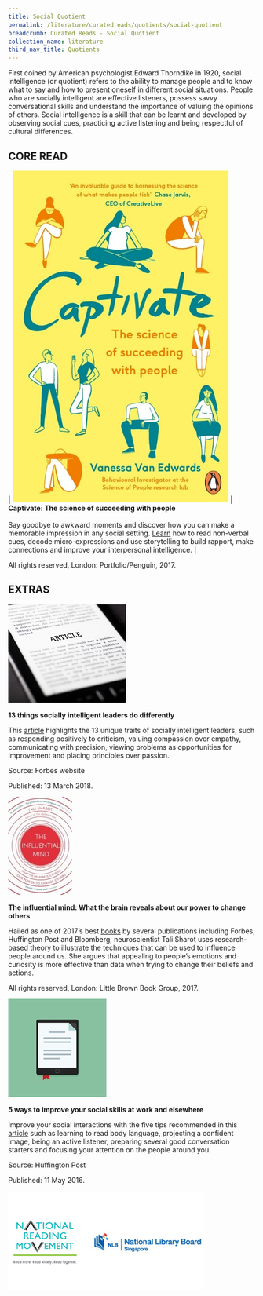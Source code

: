 ```yaml
---
title: Social Quotient
permalink: /literature/curatedreads/quotients/social-quotient
breadcrumb: Curated Reads - Social Quotient
collection_name: literature
third_nav_title: Quotients
---
```


First coined by American psychologist Edward Thorndike in 1920, social intelligence (or quotient) refers to the ability to manage people and to know what to say and how to present oneself in different social situations. People who are socially intelligent are effective listeners, possess savvy conversational skills and understand the importance of valuing the opinions of others. Social intelligence is a skill that can be learnt and developed by observing social cues, practicing active listening and being respectful of cultural differences.

## **CORE READ**

| ![Captivate image](/images/literature/curatedreads/quotients/Social-Quotient_Core-Read_Captivate.jpg) | **Captivate: The science of succeeding with people** <br><br> Say goodbye to awkward moments and discover how you can make a memorable impression in any social setting. [Learn](http://eservice.nlb.gov.sg/item_holding_s.aspx?bid=202920582) how to read non-verbal cues, decode micro-expressions and use storytelling to build rapport, make connections and improve your interpersonal intelligence. |

All rights reserved, London: Portfolio/Penguin, 2017.

## **EXTRAS**

![Article image](/images/literature/curatedreads/quotients/Article-3.jpg)

**13 things socially intelligent leaders do differently**

This [article](https://www.forbes.com/sites/briannawiest/2018/03/13/13-things-socially-intelligent-leaders-do-differently/#74ae8f554dbd) highlights the 13 unique traits of socially intelligent leaders, such as responding positively to criticism, valuing compassion over empathy, communicating with precision, viewing problems as opportunities for improvement and placing principles over passion.

Source: Forbes website

Published: 13 March 2018.

![The influential mind image](/images/literature/curatedreads/quotients/The-influential-mind-What-the-brain-reveals-about-our-power-to-change-others.jpg)

**The influential mind: What the brain reveals about our power to change others**

Hailed as one of 2017’s best [books](http://eservice.nlb.gov.sg/item_holding_s.aspx?bid=202965555) by several publications including Forbes, Huffington Post and Bloomberg, neuroscientist Tali Sharot uses research-based theory to illustrate the techniques that can be used to influence people around us. She argues that appealing to people’s emotions and curiosity is more effective than data when trying to change their beliefs and actions.

All rights reserved, London: Little Brown Book Group, 2017.

![Article image](/images/literature/curatedreads/quotients/Article-2.jpg)

**5 ways to improve your social skills at work and elsewhere**

Improve your social interactions with the five tips recommended in this [article](https://www.huffingtonpost.com/dr-nikki-martinez-psyd-lcpc/5-ways-to-improve-your-so_b_9861028.html) such as learning to read body language, projecting a confident image, being an active listener, preparing several good conversation starters and focusing your attention on the people around you.

Source: Huffington Post

Published: 11 May 2016.

![Logos image](/images/literature/curatedreads/logos-updated.jpeg)
